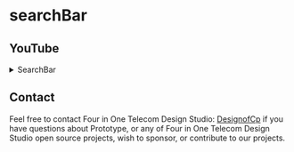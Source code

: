 # searchBar


## YouTube
<details>
<summary> SearchBar </summary>
<br>
Search Bar 
<br><br>

[![IMAGE ALT TEXT HERE](https://img.youtube.com/vi/sNUq3G_KhLY/0.jpg)](https://youtu.be/nDZ22uLKkD0)

</details>



## Contact

Feel free to contact Four in One Telecom Design Studio: [DesignofCp](https://github.com/DesignofCp) if you have questions about Prototype, or any of Four in One Telecom Design Studio open source projects, wish to sponsor, or contribute to our projects.

